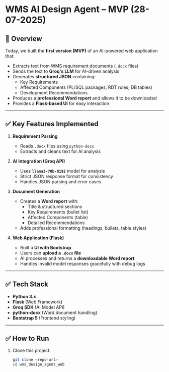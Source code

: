 # WMS AI Design Agent – MVP (28-07-2025)

## 📌 Overview
Today, we built the **first version (MVP)** of an AI-powered web application that:
- Extracts text from WMS requirement documents (`.docx` files)
- Sends the text to **Groq's LLM** for AI-driven analysis
- Generates **structured JSON** containing:
  - Key Requirements
  - Affected Components (PL/SQL packages, RDT rules, DB tables)
  - Development Recommendations
- Produces a **professional Word report** and allows it to be downloaded
- Provides a **Flask-based UI** for easy interaction

---

## ✅ **Key Features Implemented**
1. **Requirement Parsing**
   - Reads `.docx` files using `python-docx`
   - Extracts and cleans text for AI analysis

2. **AI Integration (Groq API)**
   - Uses **`llama3-70b-8192`** model for analysis
   - Strict JSON response format for consistency
   - Handles JSON parsing and error cases

3. **Document Generation**
   - Creates a **Word report** with:
     - Title & structured sections
     - Key Requirements (bullet list)
     - Affected Components (table)
     - Detailed Recommendations
   - Adds professional formatting (headings, bullets, table styles)

4. **Web Application (Flask)**
   - Built a **UI with Bootstrap**
   - Users can **upload a `.docx` file**
   - AI processes and returns a **downloadable Word report**
   - Handles invalid model responses gracefully with debug logs

---

## ✅ **Tech Stack**
- **Python 3.x**
- **Flask** (Web Framework)
- **Groq SDK** (AI Model API)
- **python-docx** (Word document handling)
- **Bootstrap 5** (Frontend styling)

---

## ✅ **How to Run**
1. Clone this project:
   ```bash
   git clone <repo-url>
   cd wms_design_agent_web
